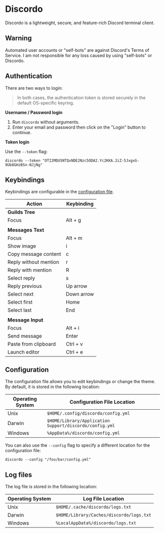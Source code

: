 # Discordo

Discordo is a lightweight, secure, and feature-rich Discord terminal client.

## Warning

Automated user accounts or "self-bots" are against Discord's Terms of Service. I am not responsible for any loss caused by using "self-bots" or Discordo.

## Authentication

There are two ways to login:

> In both cases, the authentication token is stored securely in the default OS-specific keyring.

**Username / Password login**

1. Run `discordo` without arguments.
2. Enter your email and password then click on the "Login" button to continue.

**Token login**

Use the `--token` flag:

```
discordo --token "OTI2MDU5NTQxNDE2Nzc5ODA2.Yc2KKA.2iZ-5JxgxG-9Ub8GHzBSn-NJjNg"
```

## Keybindings

Keybindings are configurable in the [configuration file](#configuration).

| Action                | Keybinding |
| --------------------- | ---------- |
| **Guilds Tree**       |            |
| Focus                 | Alt + g    |
|                       |            |
| **Messages Text**     |            |
| Focus                 | Alt + m    |
| Show image            | i          |
| Copy message content  | c          |
| Reply without mention | r          |
| Reply with mention    | R          |
| Select reply          | s          |
| Reply previous        | Up arrow   |
| Select next           | Down arrow |
| Select first          | Home       |
| Select last           | End        |
|                       |            |
| **Message Input**     |            |
| Focus                 | Alt + i    |
| Send message          | Enter      |
| Paste from clipboard  | Ctrl + v   |
| Launch editor         | Ctrl + e   |

## Configuration

The configuration file allows you to edit keybindings or change the theme.
By default, it is stored in the following location:

| Operating System | Configuration File Location                             |
| ---------------- | ------------------------------------------------------- |
| Unix             | `$HOME/.config/discordo/config.yml`                     |
| Darwin           | `$HOME/Library/Application Support/discordo/config.yml` |
| Windows          | `%AppData%/discordo/config.yml`                         |

You can also use the `--config` flag to specify a different location for the configuration file:

```
discordo --config "/foo/bar/config.yml"
```

## Log files

The log file is stored in the following location:

| Operating System | Log File Location                        |
| ---------------- | ---------------------------------------- |
| Unix             | `$HOME/.cache/discordo/logs.txt`         |
| Darwin           | `$HOME/Library/Caches/discordo/logs.txt` |
| Windows          | `%LocalAppData%/discordo/logs.txt`       |
